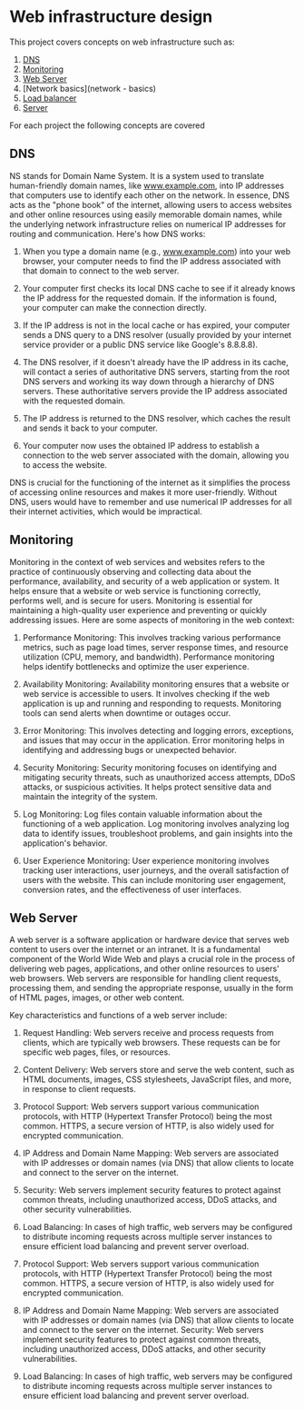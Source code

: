 # Web infrastructure design
This project covers concepts on web infrastructure  such as:
1. [DNS](#dns)
2. [Monitoring](#monitoring)
3. [Web Server](#web-server)
4. [Network basics](network - basics)
5. [Load balancer](load-balancer)
6. [Server](server)

For each project the following concepts are covered
## DNS
NS stands for Domain Name System. It is a system used to translate human-friendly domain names, like www.example.com, into IP addresses that computers use to identify each other on the network. In essence, DNS acts as the "phone book" of the internet, allowing users to access websites and other online resources using easily memorable domain names, while the underlying network infrastructure relies on numerical IP addresses for routing and communication.
Here's how DNS works:

1. When you type a domain name (e.g., www.example.com) into your web browser, your computer needs to find the IP address associated with that domain to connect to the web server.

2. Your computer first checks its local DNS cache to see if it already knows the IP address for the requested domain. If the information is found, your computer can make the connection directly.

3. If the IP address is not in the local cache or has expired, your computer sends a DNS query to a DNS resolver (usually provided by your internet service provider or a public DNS service like Google's 8.8.8.8).

5. The DNS resolver, if it doesn't already have the IP address in its cache, will contact a series of authoritative DNS servers, starting from the root DNS servers and working its way down through a hierarchy of DNS servers. These authoritative servers provide the IP address associated with the requested domain.

5. The IP address is returned to the DNS resolver, which caches the result and sends it back to your computer.

6. Your computer now uses the obtained IP address to establish a connection to the web server associated with the domain, allowing you to access the website.

DNS is crucial for the functioning of the internet as it simplifies the process of accessing online resources and makes it more user-friendly. Without DNS, users would have to remember and use numerical IP addresses for all their internet activities, which would be impractical.
## Monitoring
Monitoring in the context of web services and websites refers to the practice of continuously observing and collecting data about the performance, availability, and security of a web application or system. It helps ensure that a website or web service is functioning correctly, performs well, and is secure for users. Monitoring is essential for maintaining a high-quality user experience and preventing or quickly addressing issues.
Here are some aspects of monitoring in the web context:

1. Performance Monitoring: This involves tracking various performance metrics, such as page load times, server response times, and resource utilization (CPU, memory, and bandwidth). Performance monitoring helps identify bottlenecks and optimize the user experience.

2. Availability Monitoring: Availability monitoring ensures that a website or web service is accessible to users. It involves checking if the web application is up and running and responding to requests. Monitoring tools can send alerts when downtime or outages occur.
3. Error Monitoring: This involves detecting and logging errors, exceptions, and issues that may occur in the application. Error monitoring helps in identifying and addressing bugs or unexpected behavior.

4. Security Monitoring: Security monitoring focuses on identifying and mitigating security threats, such as unauthorized access attempts, DDoS attacks, or suspicious activities. It helps protect sensitive data and maintain the integrity of the system.

5. Log Monitoring: Log files contain valuable information about the functioning of a web application. Log monitoring involves analyzing log data to identify issues, troubleshoot problems, and gain insights into the application's behavior.

6. User Experience Monitoring: User experience monitoring involves tracking user interactions, user journeys, and the overall satisfaction of users with the website. This can include monitoring user engagement, conversion rates, and the effectiveness of user interfaces.
## Web Server
A web server is a software application or hardware device that serves web content to users over the internet or an intranet. It is a fundamental component of the World Wide Web and plays a crucial role in the process of delivering web pages, applications, and other online resources to users' web browsers. Web servers are responsible for handling client requests, processing them, and sending the appropriate response, usually in the form of HTML pages, images, or other web content.

Key characteristics and functions of a web server include:

1. Request Handling: Web servers receive and process requests from clients, which are typically web browsers. These requests can be for specific web pages, files, or resources.

2. Content Delivery: Web servers store and serve the web content, such as HTML documents, images, CSS stylesheets, JavaScript files, and more, in response to client requests.
3. Protocol Support: Web servers support various communication protocols, with HTTP (Hypertext Transfer Protocol) being the most common. HTTPS, a secure version of HTTP, is also widely used for encrypted communication.

4. IP Address and Domain Name Mapping: Web servers are associated with IP addresses or domain names (via DNS) that allow clients to locate and connect to the server on the internet.

5. Security: Web servers implement security features to protect against common threats, including unauthorized access, DDoS attacks, and other security vulnerabilities.

6. Load Balancing: In cases of high traffic, web servers may be configured to distribute incoming requests across multiple server instances to ensure efficient load balancing and prevent server overload.
7. Protocol Support: Web servers support various communication protocols, with HTTP (Hypertext Transfer Protocol) being the most common. HTTPS, a secure version of HTTP, is also widely used for encrypted communication.

8. IP Address and Domain Name Mapping: Web servers are associated with IP addresses or domain names (via DNS) that allow clients to locate and connect to the server on the internet.
Security: Web servers implement security features to protect against common threats, including unauthorized access, DDoS attacks, and other security vulnerabilities.

9. Load Balancing: In cases of high traffic, web servers may be configured to distribute incoming requests across multiple server instances to ensure efficient load balancing and prevent server overload.
